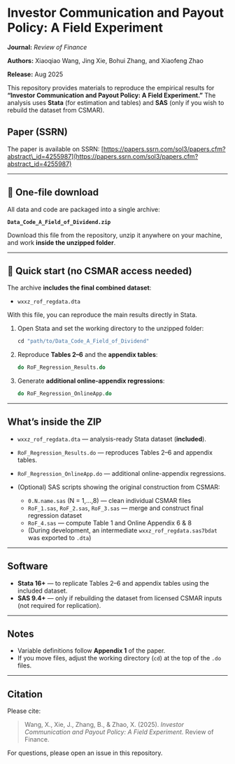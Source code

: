 # Investor Communication and Payout Policy: A Field Experiment

**Journal:** *Review of Finance*

**Authors:** Xiaoqiao Wang, Jing Xie, Bohui Zhang, and Xiaofeng Zhao

**Release:** Aug 2025

This repository provides materials to reproduce the empirical results for **“Investor Communication and Payout Policy: A Field Experiment.”** The analysis uses **Stata** (for estimation and tables) and **SAS** (only if you wish to rebuild the dataset from CSMAR).

## Paper (SSRN)

The paper is available on SSRN: [https://papers.ssrn.com/sol3/papers.cfm?abstract\_id=4255987](https://papers.ssrn.com/sol3/papers.cfm?abstract_id=4255987)

---

## 🔽 One-file download

All data and code are packaged into a single archive:

**`Data_Code_A_Field_of_Dividend.zip`**

Download this file from the repository, unzip it anywhere on your machine, and work **inside the unzipped folder**.

---

## 🚀 Quick start (no CSMAR access needed)

The archive **includes the final combined dataset**:

* `wxxz_rof_regdata.dta`

With this file, you can reproduce the main results directly in Stata.

1. Open Stata and set the working directory to the unzipped folder:

   ```stata
   cd "path/to/Data_Code_A_Field_of_Dividend"
   ```
2. Reproduce **Tables 2–6** and the **appendix tables**:

   ```stata
   do RoF_Regression_Results.do
   ```
3. Generate **additional online-appendix regressions**:

   ```stata
   do RoF_Regression_OnlineApp.do
   ```

---

## What’s inside the ZIP

* `wxxz_rof_regdata.dta` — analysis-ready Stata dataset (**included**).
* `RoF_Regression_Results.do` — reproduces Tables 2–6 and appendix tables.
* `RoF_Regression_OnlineApp.do` — additional online-appendix regressions.
* (Optional) SAS scripts showing the original construction from CSMAR:

  * `0.N.name.sas` (N = 1,…,8) — clean individual CSMAR files
  * `RoF_1.sas`, `RoF_2.sas`, `RoF_3.sas` — merge and construct final regression dataset
  * `RoF_4.sas` — compute Table 1 and Online Appendix 6 & 8
  * (During development, an intermediate `wxxz_rof_regdata.sas7bdat` was exported to `.dta`)

---

## Software

* **Stata 16+** — to replicate Tables 2–6 and appendix tables using the included dataset.
* **SAS 9.4+** — only if rebuilding the dataset from licensed CSMAR inputs (not required for replication).

---

## Notes

* Variable definitions follow **Appendix 1** of the paper.
* If you move files, adjust the working directory (`cd`) at the top of the `.do` files.

---

## Citation

Please cite:

> Wang, X., Xie, J., Zhang, B., & Zhao, X. (2025). *Investor Communication and Payout Policy: A Field Experiment.* Review of Finance.

For questions, please open an issue in this repository.
